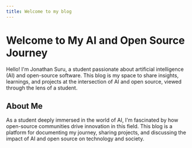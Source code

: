 ```yaml
---
title: Welcome to my blog
---
```


# Welcome to My AI and Open Source Journey

Hello! I'm Jonathan Suru, a student passionate about artificial intelligence (AI) and open-source software. This blog is my space to share insights, learnings, and projects at the intersection of AI and open source, viewed through the lens of a student.

## About Me

As a student deeply immersed in the world of AI, I'm fascinated by how open-source communities drive innovation in this field. This blog is a platform for documenting my journey, sharing projects, and discussing the impact of AI and open source on technology and society.
